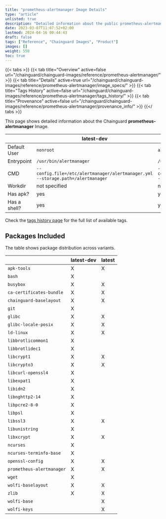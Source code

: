 ```yaml
---
title: "prometheus-alertmanager Image Details"
type: "article"
unlisted: true
description: "Detailed information about the public prometheus-alertmanager Chainguard Image."
date: 2023-03-07T11:07:52+02:00
lastmod: 2024-04-16 00:44:43
draft: false
tags: ["Reference", "Chainguard Images", "Product"]
images: []
weight: 550
toc: true
---
```


{{< tabs >}}
{{< tab title="Overview" active=false url="/chainguard/chainguard-images/reference/prometheus-alertmanager/" >}}
{{< tab title="Details" active=true url="/chainguard/chainguard-images/reference/prometheus-alertmanager/image_specs/" >}}
{{< tab title="Tags History" active=false url="/chainguard/chainguard-images/reference/prometheus-alertmanager/tags_history/" >}}
{{< tab title="Provenance" active=false url="/chainguard/chainguard-images/reference/prometheus-alertmanager/provenance_info/" >}}
{{</ tabs >}}

This page shows detailed information about the Chainguard **prometheus-alertmanager** Image.

|              | latest-dev                                                                      | latest                                                                          |
|--------------|---------------------------------------------------------------------------------|---------------------------------------------------------------------------------|
| Default User | `nonroot`                                                                       | `alertmanager`                                                                  |
| Entrypoint   | `/usr/bin/alertmanager`                                                         | `/usr/bin/alertmanager`                                                         |
| CMD          | `--config.file=/etc/alertmanager/alertmanager.yml --storage.path=/alertmanager` | `--config.file=/etc/alertmanager/alertmanager.yml --storage.path=/alertmanager` |
| Workdir      | not specified                                                                   | not specified                                                                   |
| Has apk?     | yes                                                                             | yes                                                                             |
| Has a shell? | yes                                                                             | yes                                                                             |

Check the [tags history page](/chainguard/chainguard-images/reference/prometheus-alertmanager/tags_history/) for the full list of available tags.

## Packages Included
The table shows package distribution across variants.

|                           | latest-dev | latest |
|---------------------------|------------|--------|
| `apk-tools`               | X          | X      |
| `bash`                    | X          |        |
| `busybox`                 | X          | X      |
| `ca-certificates-bundle`  | X          | X      |
| `chainguard-baselayout`   | X          | X      |
| `git`                     | X          |        |
| `glibc`                   | X          | X      |
| `glibc-locale-posix`      | X          | X      |
| `ld-linux`                | X          | X      |
| `libbrotlicommon1`        | X          |        |
| `libbrotlidec1`           | X          |        |
| `libcrypt1`               | X          | X      |
| `libcrypto3`              | X          | X      |
| `libcurl-openssl4`        | X          |        |
| `libexpat1`               | X          |        |
| `libidn2`                 | X          |        |
| `libnghttp2-14`           | X          |        |
| `libpcre2-8-0`            | X          |        |
| `libpsl`                  | X          |        |
| `libssl3`                 | X          | X      |
| `libunistring`            | X          |        |
| `libxcrypt`               | X          | X      |
| `ncurses`                 | X          |        |
| `ncurses-terminfo-base`   | X          |        |
| `openssl-config`          | X          | X      |
| `prometheus-alertmanager` | X          | X      |
| `wget`                    | X          |        |
| `wolfi-baselayout`        | X          | X      |
| `zlib`                    | X          | X      |
| `wolfi-base`              |            | X      |
| `wolfi-keys`              |            | X      |

